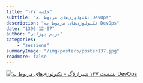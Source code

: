```yaml
---
title: "جلسه ۱۳۷"
subtitle: "تکنولوژی‌های مربوط به DevOps"
description: "تکنولوژی‌های مربوط به DevOps"
date: "1396-12-07"
author: "مریم بهزادی"
categories:
    - "sessions"
summaryImage: "/img/posters/poster137.jpg"
readmore: false
---
```

[![نشست ۱۳۷ شیرازلاگ - تکنولوژی‌های مربوط به DevOps](/img/posters/poster137.jpg)](/img/posters/poster137.jpg)

